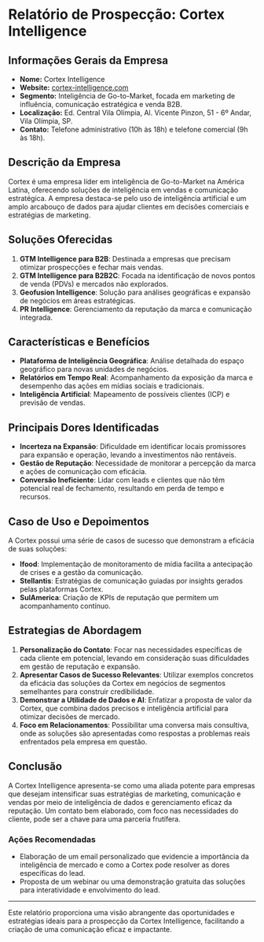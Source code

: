 # Relatório de Prospecção: Cortex Intelligence

## Informações Gerais da Empresa
- **Nome:** Cortex Intelligence
- **Website:** [cortex-intelligence.com](https://www.cortex-intelligence.com)
- **Segmento:** Inteligência de Go-to-Market, focada em marketing de influência, comunicação estratégica e venda B2B.
- **Localização:** Ed. Central Vila Olímpia, Al. Vicente Pinzon, 51 - 6º Andar, Vila Olímpia, SP.
- **Contato:** Telefone administrativo (10h às 18h) e telefone comercial (9h às 18h).

## Descrição da Empresa
Cortex é uma empresa líder em inteligência de Go-to-Market na América Latina, oferecendo soluções de inteligência em vendas e comunicação estratégica. A empresa destaca-se pelo uso de inteligência artificial e um amplo arcabouço de dados para ajudar clientes em decisões comerciais e estratégias de marketing.

## Soluções Oferecidas
1. **GTM Intelligence para B2B**: Destinada a empresas que precisam otimizar prospecções e fechar mais vendas.
2. **GTM Intelligence para B2B2C**: Focada na identificação de novos pontos de venda (PDVs) e mercados não explorados.
3. **Geofusion Intelligence**: Solução para análises geográficas e expansão de negócios em áreas estratégicas.
4. **PR Intelligence**: Gerenciamento da reputação da marca e comunicação integrada.

## Características e Benefícios
- **Plataforma de Inteligência Geográfica**: Análise detalhada do espaço geográfico para novas unidades de negócios.
- **Relatórios em Tempo Real**: Acompanhamento da exposição da marca e desempenho das ações em mídias sociais e tradicionais.
- **Inteligência Artificial**: Mapeamento de possíveis clientes (ICP) e previsão de vendas.

## Principais Dores Identificadas
- **Incerteza na Expansão**: Dificuldade em identificar locais promissores para expansão e operação, levando a investimentos não rentáveis.
- **Gestão de Reputação**: Necessidade de monitorar a percepção da marca e ações de comunicação com eficácia.
- **Conversão Ineficiente**: Lidar com leads e clientes que não têm potencial real de fechamento, resultando em perda de tempo e recursos.

## Caso de Uso e Depoimentos
A Cortex possui uma série de casos de sucesso que demonstram a eficácia de suas soluções:
- **Ifood**: Implementação de monitoramento de mídia facilita a antecipação de crises e a gestão da comunicação.
- **Stellantis**: Estratégias de comunicação guiadas por insights gerados pelas plataformas Cortex.
- **SulAmerica**: Criação de KPIs de reputação que permitem um acompanhamento contínuo.

## Estrategias de Abordagem
1. **Personalização do Contato**: Focar nas necessidades específicas de cada cliente em potencial, levando em consideração suas dificuldades em gestão de reputação e expansão.
2. **Apresentar Casos de Sucesso Relevantes**: Utilizar exemplos concretos da eficácia das soluções da Cortex em negócios de segmentos semelhantes para construir credibilidade.
3. **Demonstrar a Utilidade de Dados e AI**: Enfatizar a proposta de valor da Cortex, que combina dados precisos e inteligência artificial para otimizar decisões de mercado.
4. **Foco em Relacionamentos**: Possibilitar uma conversa mais consultiva, onde as soluções são apresentadas como respostas a problemas reais enfrentados pela empresa em questão.

## Conclusão
A Cortex Intelligence apresenta-se como uma aliada potente para empresas que desejam intensificar suas estratégias de marketing, comunicação e vendas por meio de inteligência de dados e gerenciamento eficaz da reputação. Um contato bem elaborado, com foco nas necessidades do cliente, pode ser a chave para uma parceria frutífera. 

### Ações Recomendadas
- Elaboração de um email personalizado que evidencie a importância da inteligência de mercado e como a Cortex pode resolver as dores específicas do lead.
- Proposta de um webinar ou uma demonstração gratuita das soluções para interatividade e envolvimento do lead. 

--------- 

Este relatório proporciona uma visão abrangente das oportunidades e estratégias ideais para a prospecção da Cortex Intelligence, facilitando a criação de uma comunicação eficaz e impactante.